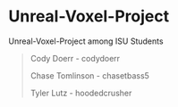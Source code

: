 # Unreal-Voxel-Project
Unreal-Voxel-Project among ISU Students
> Cody Doerr - codydoerr
> 
> Chase Tomlinson - chasetbass5
> 
> Tyler Lutz - hoodedcrusher
